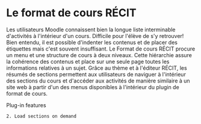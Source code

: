 # Le format de cours RÉCIT
Les utilisateurs Moodle connaissent bien la longue liste interminable d'activités à l'intérieur d'un cours. Difficile pour l'élève de s'y retrouver! Bien entendu, il est possible d'indenter les contenus et de placer des étiquettes mais c'est souvent insuffisant. Le Format de cours RÉCIT procure un menu et une structure de cours à deux niveaux. Cette hiérarchie assure la cohérence des contenus et place sur une seule page toutes les informations relatives à un sujet. Grâce au thème et à l'éditeur RÉCIT, les résumés de sections permettent aux utilisateurs de naviguer à l'intérieur des sections du cours et d'accéder aux activités de manière similaire à un site web à partir d'un des menus disponibles à l'intérieur du plugin de format de cours.

Plug-in features 

    2. Load sections on demand